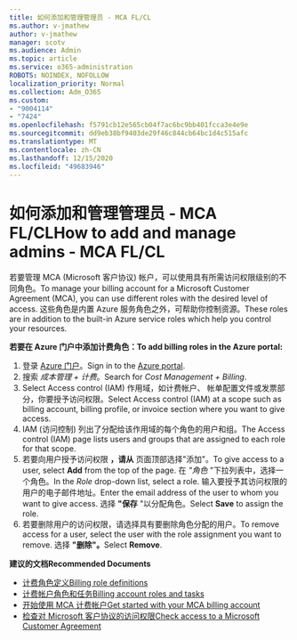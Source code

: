 ```yaml
---
title: 如何添加和管理管理员 - MCA FL/CL
ms.author: v-jmathew
author: v-jmathew
manager: scotv
ms.audience: Admin
ms.topic: article
ms.service: o365-administration
ROBOTS: NOINDEX, NOFOLLOW
localization_priority: Normal
ms.collection: Adm_O365
ms.custom:
- "9004114"
- "7424"
ms.openlocfilehash: f5791cb12e565cb04f7ac6bc9bb401fcca3e4e9e
ms.sourcegitcommit: dd9eb38bf9403de29f46c844cb64bc1d4c515afc
ms.translationtype: MT
ms.contentlocale: zh-CN
ms.lasthandoff: 12/15/2020
ms.locfileid: "49683946"
---
```

# <a name="how-to-add-and-manage-admins---mca-flcl"></a><span data-ttu-id="03040-102">如何添加和管理管理员 - MCA FL/CL</span><span class="sxs-lookup"><span data-stu-id="03040-102">How to add and manage admins - MCA FL/CL</span></span>

<span data-ttu-id="03040-103">若要管理 MCA (Microsoft 客户协议) 帐户，可以使用具有所需访问权限级别的不同角色。</span><span class="sxs-lookup"><span data-stu-id="03040-103">To manage your billing account for a Microsoft Customer Agreement (MCA), you can use different roles with the desired level of access.</span></span> <span data-ttu-id="03040-104">这些角色是内置 Azure 服务角色之外，可帮助你控制资源。</span><span class="sxs-lookup"><span data-stu-id="03040-104">These roles are in addition to the built-in Azure service roles which help you control your resources.</span></span>

<span data-ttu-id="03040-105">**若要在 Azure 门户中添加计费角色：**</span><span class="sxs-lookup"><span data-stu-id="03040-105">**To add billing roles in the Azure portal:**</span></span>

1. <span data-ttu-id="03040-106">登录 [Azure 门户](https://portal.azure.com/)。</span><span class="sxs-lookup"><span data-stu-id="03040-106">Sign in to the [Azure portal](https://portal.azure.com/).</span></span>
2. <span data-ttu-id="03040-107">搜索 *成本管理 + 计费*。</span><span class="sxs-lookup"><span data-stu-id="03040-107">Search for *Cost Management + Billing*.</span></span>
3. <span data-ttu-id="03040-108">Select Access control (IAM) 作用域，如计费帐户、 帐单配置文件或发票部分，你要授予访问权限。</span><span class="sxs-lookup"><span data-stu-id="03040-108">Select Access control (IAM) at a scope such as billing account, billing profile, or invoice section where you want to give access.</span></span>
4. <span data-ttu-id="03040-109">IAM (访问控制) 列出了分配给该作用域的每个角色的用户和组。</span><span class="sxs-lookup"><span data-stu-id="03040-109">The Access control (IAM) page lists users and groups that are assigned to each role for that scope.</span></span>
5. <span data-ttu-id="03040-110">若要向用户授予访问权限 **，请从** 页面顶部选择"添加"。</span><span class="sxs-lookup"><span data-stu-id="03040-110">To give access to a user, select **Add** from the top of the page.</span></span> <span data-ttu-id="03040-111">在 *"角色* "下拉列表中，选择一个角色。</span><span class="sxs-lookup"><span data-stu-id="03040-111">In the *Role* drop-down list, select a role.</span></span> <span data-ttu-id="03040-112">输入要授予其访问权限的用户的电子邮件地址。</span><span class="sxs-lookup"><span data-stu-id="03040-112">Enter the email address of the user to whom you want to give access.</span></span> <span data-ttu-id="03040-113">选择 **"保存** "以分配角色。</span><span class="sxs-lookup"><span data-stu-id="03040-113">Select **Save** to assign the role.</span></span>
6. <span data-ttu-id="03040-114">若要删除用户的访问权限，请选择具有要删除角色分配的用户。</span><span class="sxs-lookup"><span data-stu-id="03040-114">To remove access for a user, select the user with the role assignment you want to remove.</span></span> <span data-ttu-id="03040-115">选择 **"删除"。**</span><span class="sxs-lookup"><span data-stu-id="03040-115">Select **Remove**.</span></span>

<span data-ttu-id="03040-116">**建议的文档**</span><span class="sxs-lookup"><span data-stu-id="03040-116">**Recommended Documents**</span></span>

- [<span data-ttu-id="03040-117">计费角色定义</span><span class="sxs-lookup"><span data-stu-id="03040-117">Billing role definitions</span></span>](https://docs.microsoft.com/azure/cost-management-billing/manage/understand-mca-roles)
- [<span data-ttu-id="03040-118">计费帐户角色和任务</span><span class="sxs-lookup"><span data-stu-id="03040-118">Billing account roles and tasks</span></span>](https://docs.microsoft.com/azure/cost-management-billing/manage/understand-mca-roles#billing-account-roles-and-tasks)
- [<span data-ttu-id="03040-119">开始使用 MCA 计费帐户</span><span class="sxs-lookup"><span data-stu-id="03040-119">Get started with your MCA billing account</span></span>](https://docs.microsoft.com/azure/cost-management-billing/understand/mca-overview)
- [<span data-ttu-id="03040-120">检查对 Microsoft 客户协议的访问权限</span><span class="sxs-lookup"><span data-stu-id="03040-120">Check access to a Microsoft Customer Agreement</span></span>](https://docs.microsoft.com/azure/cost-management-billing/manage/change-credit-card?WT.mc_id=Portal-Microsoft_Azure_Support%22%20%5Cl%20%22manage-credit-cards-for-a-microsoft-customer-agreement%22%20%5Ct%20%22_blank#check-the-type-of-your-account)
